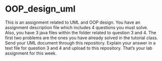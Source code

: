 # OOP_design_uml
This is an assignment related to UML and OOP design.
You have an assignment description file which includes 4 questions you must solve. Also, you have 3 java files within the folder 
related to question 3 and 4.
The first two problems are the ones you have already solved in the tutorial class. Send your UML document through this repository. Explain your answer
in a text file for question 3 and 4 and upload to this repository. That’s your lab assignment for this week.

